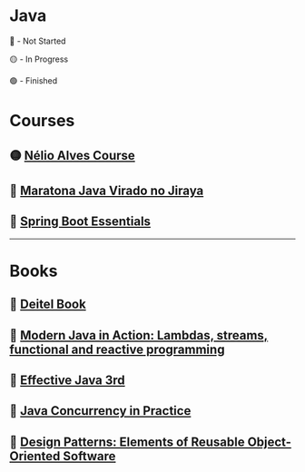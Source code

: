 # Java

🔴 - Not Started

🟡 - In Progress

🟢 - Finished

# Courses

## 🟡 [Nélio Alves Course](https://github.com/thomazllr/java/blob/main/courses/Nelio%20Alves.md) 

## 🔴 [ Maratona Java Virado no Jiraya ]()

## 🔴 [Spring Boot Essentials](https://youtube.com/playlist?list=PL62G310vn6nFBIxp6ZwGnm8xMcGE3VA5H&si=fKufbAoJ0-U3A2tR)



---
# Books

## 🔴 [Deitel Book](https://www.amazon.com.br/Java-como-programar-Paul-Deitel-ebook/dp/B01IPIN4WO)

## 🔴 [Modern Java in Action: Lambdas, streams, functional and reactive programming](https://a.co/d/jj4TPb0)

## 🔴 [Effective Java 3rd](https://a.co/d/hyb2TmU)

## 🔴 [Java Concurrency in Practice](https://a.co/d/8FUV7CF)

## 🔴 [Design Patterns: Elements of Reusable Object-Oriented Software](https://a.co/d/143TaQV)

